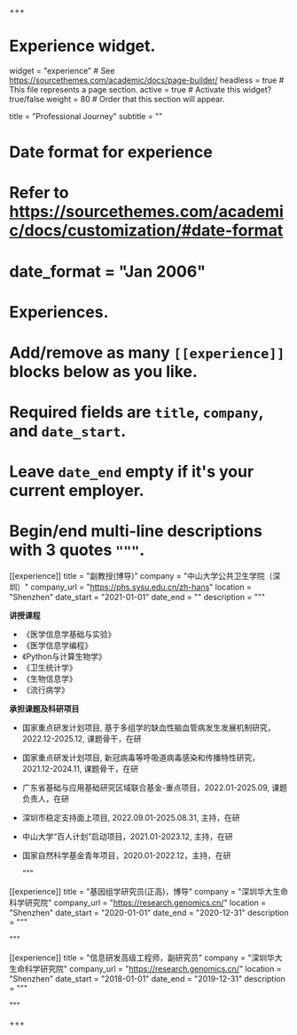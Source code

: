 +++
# Experience widget.
widget = "experience"  # See https://sourcethemes.com/academic/docs/page-builder/
headless = true        # This file represents a page section.
active = true          # Activate this widget? true/false
weight = 80            # Order that this section will appear.

title = "Professional Journey"
subtitle = ""

# Date format for experience
#   Refer to https://sourcethemes.com/academic/docs/customization/#date-format
# date_format = "Jan 2006"

# Experiences.
#   Add/remove as many `[[experience]]` blocks below as you like.
#   Required fields are `title`, `company`, and `date_start`.
#   Leave `date_end` empty if it's your current employer.
#   Begin/end multi-line descriptions with 3 quotes `"""`.

[[experience]]
  title = "副教授(博导)"
  company = "中山大学公共卫生学院（深圳）"
  company_url = "https://phs.sysu.edu.cn/zh-hans"
  location = "Shenzhen"
  date_start = "2021-01-01"
  date_end = ""
  description = """

**讲授课程**

- 《医学信息学基础与实验》
- 《医学信息学编程》
- 《Python与计算生物学》
- 《卫生统计学》
- 《生物信息学》
- 《流行病学》


**承担课题及科研项目**

- 国家重点研发计划项目, 基于多组学的缺血性脑血管病发生发展机制研究，2022.12-2025.12, 课题骨干，在研
- 国家重点研发计划项目, 新冠病毒等呼吸道病毒感染和传播特性研究，2021.12-2024.11, 课题骨干，在研
- 广东省基础与应用基础研究区域联合基金-重点项目，2022.01-2025.09, 课题负责人，在研
- 深圳市稳定支持面上项目, 2022.09.01-2025.08.31, 主持，在研
- 中山大学“百人计划”启动项目，2021.01-2023.12, 主持，在研
- 国家自然科学基金青年项目，2020.01-2022.12，主持，在研


  """

[[experience]]
  title = "基因组学研究员(正高)，博导"
  company = "深圳华大生命科学研究院"
  company_url = "https://research.genomics.cn/"
  location = "Shenzhen"
  date_start = "2020-01-01"
  date_end = "2020-12-31"
  description = """

  """


[[experience]]
  title = "信息研发高级工程师，副研究员"
  company = "深圳华大生命科学研究院"
  company_url = "https://research.genomics.cn/"
  location = "Shenzhen"
  date_start = "2018-01-01"
  date_end = "2019-12-31"
  description = """


  """
 
+++
